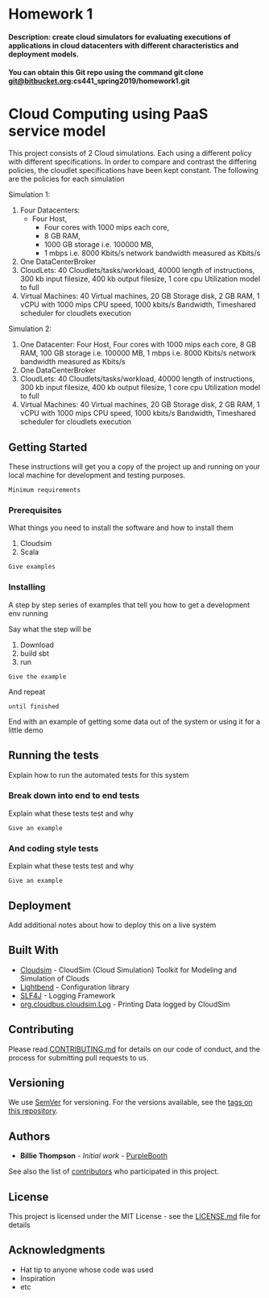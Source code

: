 # Homework 1
#### Description: create cloud simulators for evaluating executions of applications in cloud datacenters with different characteristics and deployment models.
#### You can obtain this Git repo using the command git clone git@bitbucket.org:cs441_spring2019/homework1.git


# Cloud Computing using PaaS service model 

This project consists of 2 Cloud simulations. Each using a different policy with different specifications.
In order to compare and contrast the differing policies, the cloudlet specifications have been kept constant. 
The following are the policies for each simulation

Simulation 1:
1. Four Datacenters: 
    - Four Host, 
        - Four cores with 1000 mips each core, 
        - 8 GB RAM, 
        - 1000 GB storage i.e. 100000 MB, 
        - 1 mbps i.e. 8000 Kbits/s network bandwidth measured as Kbits/s
2. One DataCenterBroker
3. CloudLets:
    40 Cloudlets/tasks/workload, 
    40000 length of instructions, 
    300 kb input filesize, 
    400 kb output filesize, 
    1 core cpu
    Utilization model to full
4. Virtual Machines: 
    40 Virtual machines, 
    20 GB Storage disk, 
    2 GB RAM, 
    1 vCPU with 1000 mips CPU speed, 
    1000 kbits/s Bandwidth, 
    Timeshared scheduler for cloudlets execution

Simulation 2:
1. One Datacenter: 
    Four Host, 
        Four cores with 1000 mips each core, 
        8 GB RAM, 100 GB storage i.e. 100000 MB, 
        1 mbps i.e. 8000 Kbits/s network bandwidth measured as Kbits/s
2. One DataCenterBroker
3. CloudLets:
    40 Cloudlets/tasks/workload, 
    40000 length of instructions, 
    300 kb input filesize, 
    400 kb output filesize, 
    1 core cpu
    Utilization model to full
4. Virtual Machines: 
    40 Virtual machines, 
    20 GB Storage disk, 
    2 GB RAM, 
    1 vCPU with 1000 mips CPU speed, 
    1000 kbits/s Bandwidth, 
    Timeshared scheduler for cloudlets execution


## Getting Started

These instructions will get you a copy of the project up and running on your local machine for development and testing purposes. 

```Minimum requirements```

### Prerequisites

What things you need to install the software and how to install them

1. Cloudsim
2. Scala
```
Give examples
```

### Installing

A step by step series of examples that tell you how to get a development env running

Say what the step will be

1. Download 
2. build sbt
3. run 
```
Give the example
```

And repeat

```
until finished
```

End with an example of getting some data out of the system or using it for a little demo

## Running the tests

Explain how to run the automated tests for this system



### Break down into end to end tests

Explain what these tests test and why

```
Give an example
```

### And coding style tests

Explain what these tests test and why

```
Give an example
```

## Deployment

Add additional notes about how to deploy this on a live system

## Built With

* [Cloudsim](http://www.cloudbus.org/cloudsim/) - CloudSim (Cloud Simulation) Toolkit for Modeling and Simulation of Clouds
* [Lightbend](https://github.com/lightbend/config) - Configuration library
* [SLF4J](https://www.slf4j.org/) - Logging Framework 
* [org.cloudbus.cloudsim.Log](~/lib/cloudsim-3.0.3.jar!/org/cloudbus/cloudsim/Log.class) - Printing Data logged by CloudSim 

## Contributing

Please read [CONTRIBUTING.md](https://gist.github.com/PurpleBooth/b24679402957c63ec426) for details on our code of conduct, and the process for submitting pull requests to us.

## Versioning

We use [SemVer](http://semver.org/) for versioning. For the versions available, see the [tags on this repository](https://github.com/your/project/tags). 

## Authors

* **Billie Thompson** - *Initial work* - [PurpleBooth](https://github.com/PurpleBooth)

See also the list of [contributors](https://github.com/your/project/contributors) who participated in this project.

## License

This project is licensed under the MIT License - see the [LICENSE.md](LICENSE.md) file for details

## Acknowledgments

* Hat tip to anyone whose code was used
* Inspiration
* etc

